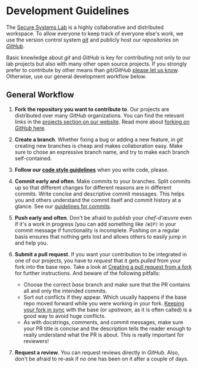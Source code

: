 # Development Guidelines

The [Secure Systems Lab](https://ssl.engineering.nyu.edu) is a highly
collaborative and distributed workspace. To allow everyone to keep track
of everyone else's work, we use the version control system
[*git*](https://git-scm.com/) and publicly host our *repositories* on
[*GitHub*](https://github.com/).

Basic knowledge about *git* and *GitHub* is key for contributing not only
to our lab projects but also with many other open source projects. If you
strongly prefer to contribute by other means than *git*/*GitHub* [please let us
know](https://ssl.engineering.nyu.edu/collaborate).
Otherwise, use our general development workflow below.

## General Workflow
1. **Fork the repository you want to contribute to**. Our projects are
distributed over many *GitHub* organizations. You can find the relevant
links in the
[projects section on our website](https://ssl.engineering.nyu.edu/projects).
Read more about
[forking on *GitHub* here](https://help.github.com/articles/fork-a-repo/).
1. **Create a branch**. Whether fixing a bug or adding a new feature, in *git*
creating new branches is cheap and makes collaboration easy. Make sure to
chose an expressive branch name, and try to make each branch self-contained.
1. **Follow our
[code style guidelines](https://github.com/secure-systems-lab/code-style-guidelines)**
when you write code, please.
1. **Commit early and often**. Make commits to your branches. Split commits
up so that different changes for different reasons are in different commits.
Write concise and descriptive commit messages. This helps you and others
understand the commit itself and commit history at a glance. See our
[guidelines for commits](commits.md).
1. **Push early and often**. Don't be afraid to publish your
*chef-d'œuvre* even if it's a work in progress (you can add something like
*`(WIP)`* in your commit message if functionality is incomplete. Pushing
on a regular basis ensures that nothing gets lost and allows others to
easily jump in and help you.
1. **Submit a pull request**. If you want your contribution to be
integrated in one of our projects, you have to *request* that it gets *pulled*
from your fork
into the base repo. Take a look at [Creating a pull request from a
fork](https://help.github.com/articles/creating-a-pull-request-from-a-fork/)
for further instructions. And beware of the following pitfalls:
    - Choose the correct *base* branch and make sure that the PR contains all
    and only the intended commits.
    - Sort out conflicts if they appear. Which usually happens if the base
    repo moved forward while you were working in your fork. [Keeping your fork
    in sync](https://help.github.com/articles/syncing-a-fork/) with the base
    (or *upstream*, as it is often called) is a good way to avoid huge
    conflicts.
    - As with docstrings, comments, and commit messages, make
    sure your PR title is concise and the description tells the reader enough
    to really understand what the PR is about. This is really important for
    reviewers!

1. **Request a review**. You can request reviews directly in *GitHub*. Also,
don't be afraid to re-ask if no one has been on it after a couple of days.
